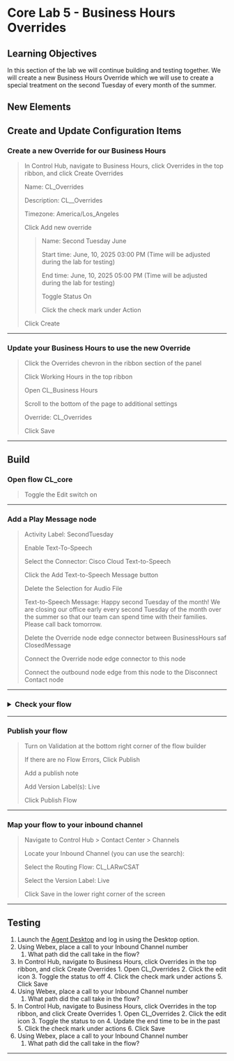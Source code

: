 # Core Lab 5 - Business Hours Overrides

## Learning Objectives

In this section of the lab we will continue building and testing together.  We will create a new Business Hours Override which we will use to create a special treatment on the second Tuesday of every month of the summer.

## New Elements


## Create and Update Configuration Items

### Create a new Override for our Business Hours
> In Control Hub, navigate to Business Hours, click Overrides in the top ribbon, and click Create Overrides
>
> Name: <copy>CL<w class="POD"></w>_Overrides</copy>
>
> Description: <copy>CL<w class="POD"></w>__Overrides</copy>
>
> Timezone: <copy>America/Los_Angeles</copy>
>
> Click Add new override
>
>> Name: <copy>Second Tuesday June</copy>
>>
>> Start time: June, 10, 2025 03:00 PM (Time will be adjusted during the lab for testing)
>>
>> End time: June, 10, 2025 05:00 PM (Time will be adjusted during the lab for testing)
>>
>> Toggle Status On
>>
>> Click the check mark under Action
>
> Click Create
---

### Update your Business Hours to use the new Override
> Click the Overrides chevron in the ribbon section of the panel
>
> Click Working Hours in the top ribbon
>
> Open <copy>CL<w class="POD"></w>_Business Hours</copy>
>
> Scroll to the bottom of the page to additional settings
>
> Override: <copy>CL<w class="POD"></w>_Overrides</copy>
>
> Click Save
>
---

## Build

### Open flow <copy>CL<w class="POD"></w>_core</copy>
> Toggle the Edit switch on
>
---

### Add a Play Message node
> Activity Label: <copy>SecondTuesday</copy>
>
> Enable Text-To-Speech
>
> Select the Connector: Cisco Cloud Text-to-Speech
>
> Click the Add Text-to-Speech Message button
>
> Delete the Selection for Audio File
>
> Text-to-Speech Message: <copy>Happy second Tuesday of the month!  We are closing our office early every second Tuesday of the month over the summer so that our team can spend time with their families.  Please call back tomorrow. </copy>
>
> Delete the Override node edge connector between BusinessHours saf ClosedMessage
>
> Connect the Override node edge connector to this node
>
> Connect the outbound node edge from this node to the Disconnect Contact node
>
---


### <details><summary>Check your flow</summary>![](./assets/core5Flow1.png)</details>

---

### Publish your flow
> Turn on Validation at the bottom right corner of the flow builder
>
> If there are no Flow Errors, Click Publish
>
> Add a publish note
>
> Add Version Label(s): Live 
>
> Click Publish Flow

---


### Map your flow to your inbound channel
> Navigate to Control Hub > Contact Center > Channels
>
> Locate your Inbound Channel (you can use the search): <copy><w class="EP"></w></copy>
>
> Select the Routing Flow: <copy>CL<w class="POD"></w>_LARwCSAT</copy>
>
> Select the Version Label: Live
>
> Click Save in the lower right corner of the screen

---



## Testing
1. Launch the [Agent Desktop](https://desktop.wxcc-us1.cisco.com/) and log in using the Desktop option.
2. Using Webex, place a call to your Inbound Channel number <copy><w class="DN"></w></copy>
      1. What path did the call take in the flow?
3.  In Control Hub, navigate to Business Hours, click Overrides in the top ribbon, and click Create Overrides
        1.  Open <copy>CL<w class="POD"></w>_Overrides</copy>
        2.  Click the edit icon 
        3.  Toggle the status to off
        4.  Click the check mark under actions
        5.  Click Save
4. Using Webex, place a call to your Inbound Channel number <copy><w class="DN"></w></copy>
      1. What path did the call take in the flow?
5.  In Control Hub, navigate to Business Hours, click Overrides in the top ribbon, and click Create Overrides
        1.  Open <copy>CL<w class="POD"></w>_Overrides</copy>
        2.  Click the edit icon 
        3.  Toggle the status to on
        4.  Update the end time to be in the past
        5.  Click the check mark under actions
        6.  Click Save
4. Using Webex, place a call to your Inbound Channel number <copy><w class="DN"></w></copy>
      1. What path did the call take in the flow?


---

